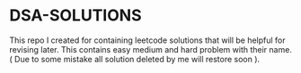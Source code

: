 # DSA-SOLUTIONS
This repo I created for containing leetcode solutions that will be helpful for revising later. This contains easy medium and hard problem with their name.
( Due to some mistake all solution deleted by me will restore soon ).
